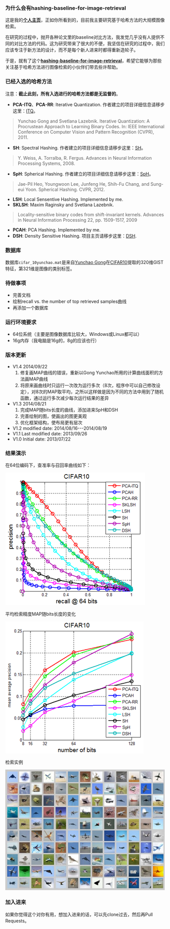 ### **为什么会有hashing-baseline-for-image-retrieval**

这是我的[**个人主页**](http://willard-yuan.github.io/)，正如你所看到的，目前我主要研究基于哈希方法的大规模图像检索。

在研究的过程中，抛开各种论文里的baseline对比方法，我发觉几乎没有人提供不同的对比方法的代码。这为研究带来了很大的不便，我坚信在研究的过程中，我们应该专注于新方法的设计，而不是每个新人进来时都得重新造轮子。

于是，就有了这个[**hashing-baseline-for-image-retrieval**](https://github.com/willard-yuan/hashing-baseline-for-image-retrieval)，希望它能够为那些关注基于哈希方法进行图像检索的小伙伴们带去些许帮助。

### 已经入选的哈希方法

注意：**截止此刻，所有入选进行的哈希方法都是无监督的**。

- **PCA-ITQ**、**PCA-RR**: Iterative Quantization. 作者建立的项目详细信息请移步这里：[ITQ](http://www.unc.edu/~yunchao/itq.htm)。
>Yunchao Gong and Svetlana Lazebnik.  Iterative Quantization: A Procrustean Approach to Learning Binary Codes. In: IEEE International Conference on Computer Vision and Pattern Recognition (CVPR), 2011.
- **SH**: Spectral Hashing. 作者建立的项目详细信息请移步这里：[SH](http://www.cs.huji.ac.il/~yweiss/SpectralHashing/)。
>Y. Weiss, A. Torralba, R. Fergus. Advances in Neural Information Processing Systems, 2008.
- **SpH**: Spherical Hashing. 作者建立的项目详细信息请移步这里：[SpH](http://sglab.kaist.ac.kr/Spherical_Hashing/)。
>Jae-Pil Heo, Youngwoon Lee, Junfeng He, Shih-Fu Chang, and Sung-eui Yoon. Spherical Hashing. CVPR, 2012.
- **LSH**: Local Sensentive Hashing. Implemented by me.
- **SKLSH**: Maxim Raginsky and Svetlana Lazebnik. 
>Locality-sensitive binary codes from shift-invariant kernels. Advances in Neural Information Processing 22, pp. 1509-1517, 2009
- **PCAH**: PCA Hashing. Implemented by me.
- **DSH**: Density Sensitive Hashing. 项目主页请移步这里：[DSH](http://www.cad.zju.edu.cn/home/dengcai/Data/DSH.html).

### 数据库

数据库`cifar_10yunchao.mat`是来自[Yunchao Gong](http://www.unc.edu/~yunchao/)在[CIFAR10](http://www.cs.toronto.edu/~kriz/cifar.html)提取的320维GIST特征，第321维是图像的类别标签。

### 待做事项

- 完善文档
- 绘制recall vs. the number of top retrieved samples曲线
- 再添加一个数据库

### 运行环境要求

- 64位系统（主要是图像数据库比较大，Windows或Linux都可以）
- 16g内存（我电脑是16g的，8g的应该也行）


### 版本更新
-  V1.4   2014/09/22
	1. 修复画MAP曲线的错误，重新以Gong Yunchao所用的计算曲线面积的方法画MAP曲线
	2. 将原来画曲线时只运行一次改为运行多次（8次，程序中可以自己修改设定），对8次的MAP取平均，之所以这样做是因为不同的方法中用到了随机函数，通过运行多次减少每次运行结果的差异
-  V1.3   2014/08/21
	1. 完成MAP随bits长度的曲线，添加进来SpH和DSH
	2. 完善绘制的图，使画出的图更美观
	3. 优化框架结构，使布局更有层次
-  V1.2   modified date: 2014/08/16---2014/08/19
-  V1.1   Last modified date: 2013/09/26
-  V1.0   Initial date: 2013/07/22

### 结果演示

在64位编码下，查准率与召回率曲线如下：

![image](./plot-result/precision-recall-64bits.png)

平均检索精度MAP随bits长度的变化

![image](./plot-result/map-numbers-of-bits.png)

检索实例

![image](./QueryAirplaneResult.jpg)

### 加入进来

如果你觉得这个对你有用，想加入进来的话，可以先clone过去，然后再Pull Requests。
